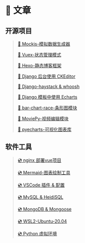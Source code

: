 # 📔 文章

## 开源项目

> [🎁 Mockjs-模拟数据生成器](/article-area/project-use/mockjs.md)
>
> [🎁 Vuex-状态管理模式](/article-area/project-use/vuex.md)
>
> [🎁 Hexo-静态博客框架](/article-area/project-use/hexo.md)
>
> [🎁 Django 后台使用 CKEditor](/article-area/project-use/django-ckeditor.md)
>
> [🎁 Django-haystack & whoosh](/article-area/project-use/django-haystack.md)
>
> [🎁 Django 模板中使用 Echarts](/article-area/project-use/django-echarts.md)
>
> [🎁 bar-chart-race-条形图模块](/article-area/project-use/bar-chart-race.md)
>
> [🎁 MoviePy-视频编辑模块](/article-area/project-use/moviepy.md)
>
> [🎁 pyecharts-可视化图表库](/article-area/project-use/pyecharts.md)

## 软件工具

> [💿 nginx 部署vue项目](/article-area/software-install-use/nginx.md)
>
> [💿 Mermaid-图表绘制工具](/article-area/software-install-use/mermaid.md)
>
> [💿 VSCode 插件 & 配置](/article-area/software-install-use/vscode.md)
>
> [💿 MySQL & HeidiSQL](/article-area/software-install-use/mysql.md)
>
> [💿 MongoDB & Mongoose](/article-area/software-install-use/mongodb.md)
>
> [💿 WSL2-Ubuntu-20.04](/article-area/software-install-use/wsl2.md)
>
> [💿 Python 虚拟环境](/article-area/software-install-use/virtualenv.md)
